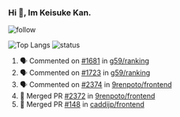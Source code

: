 ### Hi 👋, Im Keisuke Kan.

<!--
**9renpoto/9renpoto** is a ✨ _special_ ✨ repository because its `README.md` (this file) appears on your GitHub profile.

Here are some ideas to get you started:

- 🔭 I’m currently working on ...
- 🌱 I’m currently learning ...
- 👯 I’m looking to collaborate on ...
- 🤔 I’m looking for help with ...
- 💬 Ask me about ...
- 📫 How to reach me: ...
- 😄 Pronouns: ...
- ⚡ Fun fact: ...
-->

![follow](https://img.shields.io/github/followers/9renpoto?label=Follow&style=social)

![Top Langs](https://github-readme-stats.vercel.app/api/top-langs/?username=9renpoto&hide=html&layout=compact)
![status](https://github-readme-stats.vercel.app/api?username=9renpoto&show_icons=true&count_private=true&hide=issues,contribs)

<!--START_SECTION:activity-->
1. 🗣 Commented on [#1681](https://github.com/g59/ranking/issues/1681) in [g59/ranking](https://github.com/g59/ranking)
2. 🗣 Commented on [#1723](https://github.com/g59/ranking/issues/1723) in [g59/ranking](https://github.com/g59/ranking)
3. 🗣 Commented on [#2374](https://github.com/9renpoto/frontend/issues/2374) in [9renpoto/frontend](https://github.com/9renpoto/frontend)
4. 🎉 Merged PR [#2372](https://github.com/9renpoto/frontend/pull/2372) in [9renpoto/frontend](https://github.com/9renpoto/frontend)
5. 🎉 Merged PR [#148](https://github.com/caddijp/frontend/pull/148) in [caddijp/frontend](https://github.com/caddijp/frontend)
<!--END_SECTION:activity-->

